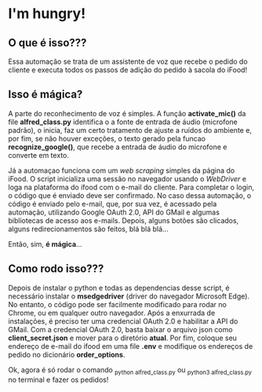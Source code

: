 # I'm hungry!

## O que é isso???

  Essa automação se trata de um assistente de voz que recebe o pedido do
cliente e executa todos os passos de adição do pedido à sacola do iFood!

## Isso é mágica?

  A parte do reconhecimento de voz é simples. A função **activate_mic()** da file **alfred_class.py**
identifica o a fonte de entrada de áudio (microfone padrão), o inicia, faz um certo tratamento
de ajuste a ruídos do ambiente e, por fim, se não houver exceções, o texto gerado pela funcao 
**recognize_google()**, que recebe a entrada de áudio do microfone e converte em texto.
  
  Já a automaçao funciona com um *web scraping* simples da página do iFood.
O script inicializa uma sessão no navegador usando o *WebDriver* e loga
na plataforma do ifood com o e-mail do cliente. Para completar o login, 
o código que é enviado deve ser confirmado. No caso dessa automação, o código
é enviado pelo e-mail, que, por sua vez, é acessado pela automação, utilizando 
Google OAuth 2.0, API do GMail e algumas bibliotecas de acesso aos e-mails. Depois,
alguns botões são clicados, alguns redirecionamentos são feitos, blá blá blá...

  Então, sim, **é mágica**...

## Como rodo isso???

  Depois de instalar o python e todas as dependencias desse script, é necessário
instalar o **msedgedriver** (driver do navegador Microsoft Edge). No entanto, o código pode
ser facilmente modificado para rodar no Chrome, ou em qualquer outro navegador. Após a enxurrada
de instalações, é preciso ter uma credencial OAuth 2.0 e habilitar a API do GMail. Com a credencial
OAuth 2.0, basta baixar o arquivo json como **client_secret.json** e mover para o diretório **atual**.
Por fim, coloque seu endereço de e-mail do ifood em uma file **.env** e modifique os endereços de pedido
no dicionário **order_options**.

Ok, agora é só rodar o comando <sub>python alfred_class.py</sub> ou <sub>python3 alfred_class.py</sub>
no terminal e fazer os pedidos!
